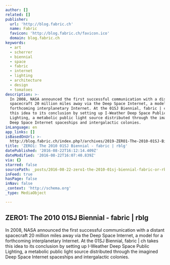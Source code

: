 ```yaml
---
author: []
related: []
publisher:
  url: 'http://blog.fabric.ch'
  name: Fabric
  favicon: 'http://blog.fabric.ch/favicon.ico'
  domain: blog.fabric.ch
keywords:
  - art
  - scherrer
  - biennial
  - space
  - fabric
  - internet
  - lighting
  - architecture
  - design
  - tomatoes
description: >-
  In 2008, NASA announced the first successful communication with a distant
  spacecraft 20 million miles away via the Deep Space Internet, a model for a
  forthcoming interplanetary Internet. At the 01SJ Biennial, fabric | ch takes
  this idea to its conclusion by setting up I-Weather Deep Space Public
  Lighting, a metabolic public light source distributed through the imagined
  Deep Space Internet spaceships and intergalactic colonies.
inLanguage: en
app_links: []
isBasedOnUrl: >-
  http://blog.fabric.ch/index.php?/archives/2019-ZERO1-The-2010-01SJ-Biennial.html
title: 'ZERO1: The 2010 01SJ Biennial - fabric | rblg'
datePublished: '2016-08-22T16:12:14.409Z'
dateModified: '2016-08-22T16:07:40.839Z'
via: {}
starred: false
sourcePath: _posts/2016-08-22-zero1-the-2010-01sj-biennial-fabric-or-rblg.md
inFeed: true
hasPage: false
inNav: false
_context: 'http://schema.org'
_type: MediaObject

---
```

<article style=""><h1>ZERO1: The 2010 01SJ Biennial - fabric | rblg</h1><p>In 2008, NASA announced the first successful communication with a distant spacecraft 20 million miles away via the Deep Space Internet, a model for a forthcoming interplanetary Internet. At the 01SJ Biennial, fabric | ch takes this idea to its conclusion by setting up I-Weather Deep Space Public Lighting, a metabolic public light source distributed through the imagined Deep Space Internet spaceships and intergalactic colonies.</p></article>